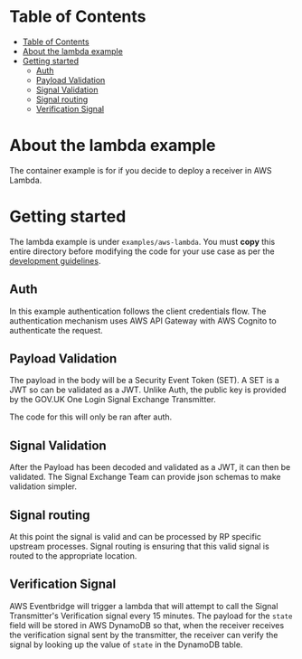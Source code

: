 # Table of Contents

- [Table of Contents](#table-of-contents)
- [About the lambda example](#about-the-lambda-example)
- [Getting started](#getting-started)
  - [Auth](#auth)
  - [Payload Validation](#payload-validation)
  - [Signal Validation](#signal-validation)
  - [Signal routing](#signal-routing)
  - [Verification Signal](#verification-signal)

# About the lambda example

The container example is for if you decide to deploy a receiver in AWS Lambda.

# Getting started

The lambda example is under `examples/aws-lambda`. You must **copy** this entire directory before modifying the code for your use case as per the [development guidelines](README.md#development-guidelines).

## Auth

In this example authentication follows the client credentials flow. The authentication mechanism uses AWS API Gateway with AWS Cognito to authenticate the request.

## Payload Validation

The payload in the body will be a Security Event Token (SET). A SET is a JWT so can be validated as a JWT. Unlike Auth, the public key is provided by the GOV.UK One Login Signal Exchange Transmitter.

The code for this will only be ran after auth.

## Signal Validation

After the Payload has been decoded and validated as a JWT, it can then be validated. The Signal Exchange Team can provide json schemas to make validation simpler.

## Signal routing

At this point the signal is valid and can be processed by RP specific upstream processes. Signal routing is ensuring that this valid signal is routed to the appropriate location.

## Verification Signal

AWS Eventbridge will trigger a lambda that will attempt to call the Signal Transmitter's Verification signal every 15 minutes. The payload for the `state` field will be stored in AWS DynamoDB so that, when the receiver receives the verification signal sent by the transmitter, the receiver can verify the signal by looking up the value of `state` in the DynamoDB table.
